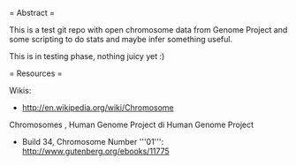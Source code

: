 = Abstract =

This is a test git repo with open chromosome data from Genome Project and some scripting to do stats and maybe infer something useful.

This is in testing phase, nothing juicy yet :)


= Resources =

Wikis:
- http://en.wikipedia.org/wiki/Chromosome

Chromosomes , Human Genome Project di Human Genome Project
* Build 34, Chromosome Number '''01''': http://www.gutenberg.org/ebooks/11775

